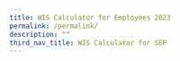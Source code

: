 ```yaml
---
title: WIS Calculator for Employees 2023
permalink: /permalink/
description: ""
third_nav_title: WIS Calculator for SEP
---
```



